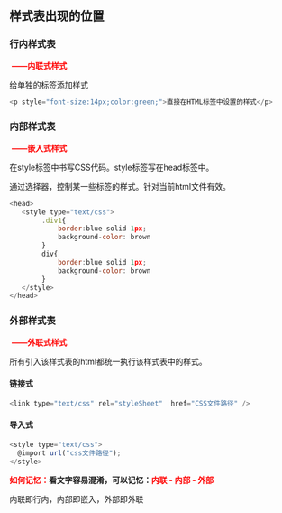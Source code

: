 ## 样式表出现的位置

### 行内样式表

​	**<span style="color: red">——内联式样式</span>**

给单独的标签添加样式

```javascript
<p style="font-size:14px;color:green;">直接在HTML标签中设置的样式</p>
```



### 内部样式表

​	**<span style="color: red">——嵌入式样式</span>**

在style标签中书写CSS代码。style标签写在head标签中。

通过选择器，控制某一些标签的样式。针对当前html文件有效。

```javascript
<head>
   <style type="text/css">
		.div1{
            border:blue solid 1px;
            background-color: brown
        }
		div{
            border:blue solid 1px;
            background-color: brown
        }
   </style>
</head>
```



### 外部样式表

​	**<span style="color: red">——外联式样式</span>**

所有引入该样式表的html都统一执行该样式表中的样式。

#### 链接式

```javascript
<link type="text/css" rel="styleSheet"  href="CSS文件路径" />
```

#### 导入式

```javascript
<style type="text/css">
  @import url("css文件路径");
</style>
```



**<span style="color: red">如何记忆：</span>**看文字容易混淆，可以记忆：**<span style="color: red">内联 - 内部 - 外部</span>**

内联即行内，内部即嵌入，外部即外联

